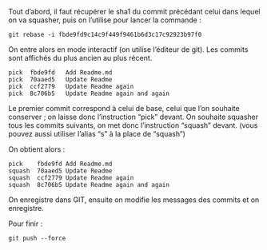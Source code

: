 Tout d’abord, il faut récupérer le sha1 du commit précédant celui dans lequel on va squasher, puis on l’utilise pour lancer la commande :

`git rebase -i fbde9fd9c14c9f449f9461b6d3c17c92923b97f0`

On entre alors en mode interactif (on utilise l’éditeur de git). Les commits sont affichés du plus ancien au plus récent.

```
pick  fbde9fd   Add Readme.md
pick  70aaed5   Update Readme
pick  ccf2779   Update Readme again
pick  8c706b5   Update Readme again and again
```

Le premier commit correspond à celui de base, celui que l’on souhaite conserver ; on laisse donc l’instruction “pick” devant. On souhaite squasher tous les commits suivants, on met donc l’instruction “squash” devant. (vous pouvez aussi utiliser l’alias “s” à la place de “squash”)

On obtient alors :

```
pick    fbde9fd Add Readme.md
squash  70aaed5 Update Readme
squash  ccf2779 Update Readme again
squash  8c706b5 Update Readme again and again
```

On enregistre dans GIT, ensuite on modifie les messages des commits et on enregistre.

Pour finir : 

`git push --force`

